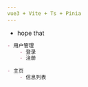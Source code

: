 ```yaml
---
vue3 + Vite + Ts + Pinia
---
```




+ hope that

```markdown
- 用户管理
	- 登录
	- 注册
	
- 主页
	- 信息列表
```

